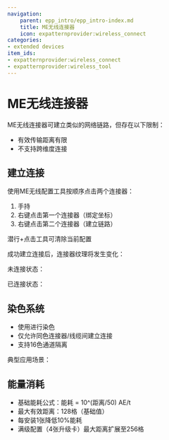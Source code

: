 ```yaml
---
navigation:
    parent: epp_intro/epp_intro-index.md
    title: ME无线连接器
    icon: expatternprovider:wireless_connect
categories:
- extended devices
item_ids:
- expatternprovider:wireless_connect
- expatternprovider:wireless_tool
---
```


# ME无线连接器

<Row gap="20">
<BlockImage id="expatternprovider:wireless_connect" scale="6"></BlockImage>
<ItemImage id="expatternprovider:wireless_tool" scale="6"></ItemImage>
</Row>

ME无线连接器可建立类似<ItemLink id="ae2:quantum_link" />的网络链路，但存在以下限制：
- 有效传输距离有限
- 不支持跨维度连接

## 建立连接

使用ME无线配置工具按顺序点击两个连接器：
1. 手持<ItemImage id="expatternprovider:wireless_tool" scale="2"></ItemImage>
2. 右键点击第一个连接器（绑定坐标）
3. 右键点击第二个连接器（建立链路）

潜行+点击工具可清除当前配置

成功建立连接后，连接器纹理将发生变化：

未连接状态：
<GameScene zoom="5" background="transparent">
  <ImportStructure src="../structure/wireless_connector_off.snbt"></ImportStructure>
</GameScene>

已连接状态：
<GameScene zoom="5" background="transparent">
  <ImportStructure src="../structure/wireless_connector_on.snbt"></ImportStructure>
</GameScene>

## 染色系统
- 使用<ItemLink id="ae2:color_applicator" />进行染色
- 仅允许同色连接器/线缆间建立连接
- 支持16色通道隔离

典型应用场景：
<GameScene zoom="3" background="transparent" interactive={true}>
  <ImportStructure src="../structure/wireless_connector_setup.snbt"></ImportStructure>
</GameScene>

## 能量消耗
- 基础能耗公式：能耗 = 10^(距离/50) AE/t
- 最大有效距离：128格（基础值）
- 每安装1张<ItemLink id="ae2:energy_card" />降低10%能耗
- 满级配置（4张升级卡）最大距离扩展至256格